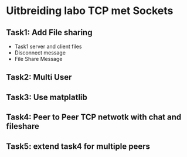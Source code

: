 # Uitbreiding labo TCP met Sockets

## Task1: Add File sharing
 - Task1 server and client files 
 - Disconnect message
 - File Share Message

## Task2: Multi User

## Task3: Use matplatlib

## Task4: Peer to Peer TCP netwotk with chat and fileshare

## Task5: extend task4 for multiple peers
